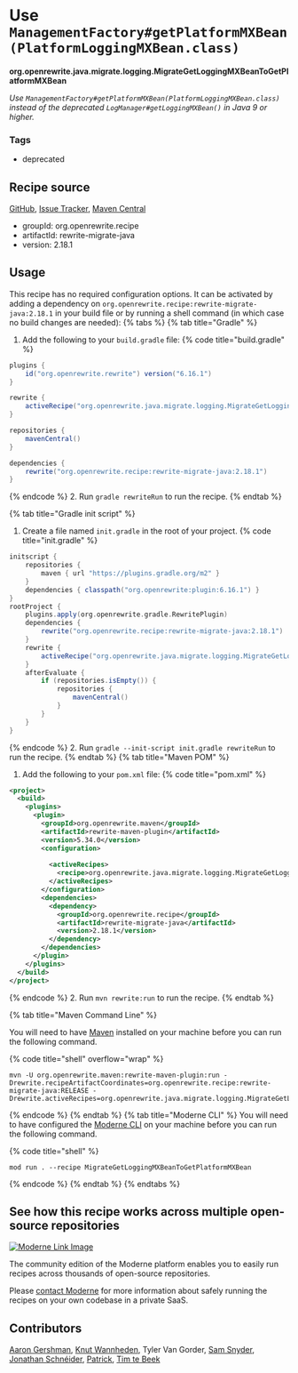 # Use `ManagementFactory#getPlatformMXBean(PlatformLoggingMXBean.class)`

**org.openrewrite.java.migrate.logging.MigrateGetLoggingMXBeanToGetPlatformMXBean**

_Use `ManagementFactory#getPlatformMXBean(PlatformLoggingMXBean.class)` instead of the deprecated `LogManager#getLoggingMXBean()` in Java 9 or higher._

### Tags

* deprecated

## Recipe source

[GitHub](https://github.com/openrewrite/rewrite-migrate-java/blob/main/src/main/java/org/openrewrite/java/migrate/logging/MigrateGetLoggingMXBeanToGetPlatformMXBean.java), [Issue Tracker](https://github.com/openrewrite/rewrite-migrate-java/issues), [Maven Central](https://central.sonatype.com/artifact/org.openrewrite.recipe/rewrite-migrate-java/2.18.1/jar)

* groupId: org.openrewrite.recipe
* artifactId: rewrite-migrate-java
* version: 2.18.1


## Usage

This recipe has no required configuration options. It can be activated by adding a dependency on `org.openrewrite.recipe:rewrite-migrate-java:2.18.1` in your build file or by running a shell command (in which case no build changes are needed): 
{% tabs %}
{% tab title="Gradle" %}
1. Add the following to your `build.gradle` file:
{% code title="build.gradle" %}
```groovy
plugins {
    id("org.openrewrite.rewrite") version("6.16.1")
}

rewrite {
    activeRecipe("org.openrewrite.java.migrate.logging.MigrateGetLoggingMXBeanToGetPlatformMXBean")
}

repositories {
    mavenCentral()
}

dependencies {
    rewrite("org.openrewrite.recipe:rewrite-migrate-java:2.18.1")
}
```
{% endcode %}
2. Run `gradle rewriteRun` to run the recipe.
{% endtab %}

{% tab title="Gradle init script" %}
1. Create a file named `init.gradle` in the root of your project.
{% code title="init.gradle" %}
```groovy
initscript {
    repositories {
        maven { url "https://plugins.gradle.org/m2" }
    }
    dependencies { classpath("org.openrewrite:plugin:6.16.1") }
}
rootProject {
    plugins.apply(org.openrewrite.gradle.RewritePlugin)
    dependencies {
        rewrite("org.openrewrite.recipe:rewrite-migrate-java:2.18.1")
    }
    rewrite {
        activeRecipe("org.openrewrite.java.migrate.logging.MigrateGetLoggingMXBeanToGetPlatformMXBean")
    }
    afterEvaluate {
        if (repositories.isEmpty()) {
            repositories {
                mavenCentral()
            }
        }
    }
}
```
{% endcode %}
2. Run `gradle --init-script init.gradle rewriteRun` to run the recipe.
{% endtab %}
{% tab title="Maven POM" %}
1. Add the following to your `pom.xml` file:
{% code title="pom.xml" %}
```xml
<project>
  <build>
    <plugins>
      <plugin>
        <groupId>org.openrewrite.maven</groupId>
        <artifactId>rewrite-maven-plugin</artifactId>
        <version>5.34.0</version>
        <configuration>
          
          <activeRecipes>
            <recipe>org.openrewrite.java.migrate.logging.MigrateGetLoggingMXBeanToGetPlatformMXBean</recipe>
          </activeRecipes>
        </configuration>
        <dependencies>
          <dependency>
            <groupId>org.openrewrite.recipe</groupId>
            <artifactId>rewrite-migrate-java</artifactId>
            <version>2.18.1</version>
          </dependency>
        </dependencies>
      </plugin>
    </plugins>
  </build>
</project>
```
{% endcode %}
2. Run `mvn rewrite:run` to run the recipe.
{% endtab %}

{% tab title="Maven Command Line" %}

You will need to have [Maven](https://maven.apache.org/download.cgi) installed on your machine before you can run the following command.

{% code title="shell" overflow="wrap" %}
```shell
mvn -U org.openrewrite.maven:rewrite-maven-plugin:run -Drewrite.recipeArtifactCoordinates=org.openrewrite.recipe:rewrite-migrate-java:RELEASE -Drewrite.activeRecipes=org.openrewrite.java.migrate.logging.MigrateGetLoggingMXBeanToGetPlatformMXBean 
```
{% endcode %}
{% endtab %}
{% tab title="Moderne CLI" %}
You will need to have configured the [Moderne CLI](https://docs.moderne.io/moderne-cli/cli-intro) on your machine before you can run the following command.

{% code title="shell" %}
```shell
mod run . --recipe MigrateGetLoggingMXBeanToGetPlatformMXBean
```
{% endcode %}
{% endtab %}
{% endtabs %}

## See how this recipe works across multiple open-source repositories

[![Moderne Link Image](/.gitbook/assets/ModerneRecipeButton.png)](https://app.moderne.io/recipes/org.openrewrite.java.migrate.logging.MigrateGetLoggingMXBeanToGetPlatformMXBean)

The community edition of the Moderne platform enables you to easily run recipes across thousands of open-source repositories.

Please [contact Moderne](https://moderne.io/product) for more information about safely running the recipes on your own codebase in a private SaaS.

## Contributors
[Aaron Gershman](mailto:aegershman@gmail.com), [Knut Wannheden](mailto:knut@moderne.io), Tyler Van Gorder, [Sam Snyder](mailto:sam@moderne.io), [Jonathan Schnéider](mailto:jkschneider@gmail.com), [Patrick](mailto:patway99@gmail.com), [Tim te Beek](mailto:timtebeek@gmail.com)
